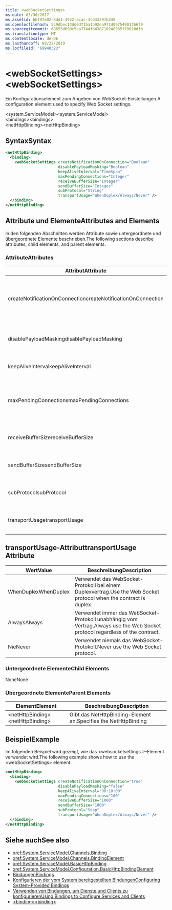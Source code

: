 ```yaml
---
title: <webSocketSettings>
ms.date: 03/30/2017
ms.assetid: bbf97e02-8dd1-4922-acac-3cd33397b249
ms.openlocfilehash: 5c9dbec13dd0d71ba1b92ea971d067540013b6f9
ms.sourcegitcommit: 68653db98c5ea7744fd438710248935f70020dfb
ms.translationtype: MT
ms.contentlocale: de-DE
ms.lasthandoff: 08/22/2019
ms.locfileid: "69940323"
---
```

# <a name="websocketsettings"></a><span data-ttu-id="03f13-101">\<webSocketSettings></span><span class="sxs-lookup"><span data-stu-id="03f13-101">\<webSocketSettings></span></span>
<span data-ttu-id="03f13-102">Ein Konfigurationselement zum Angeben von WebSocket-Einstellungen.</span><span class="sxs-lookup"><span data-stu-id="03f13-102">A configuration element used to specify Web Socket settings.</span></span>  
  
<span data-ttu-id="03f13-103">\<system.ServiceModel></span><span class="sxs-lookup"><span data-stu-id="03f13-103">\<system.ServiceModel></span></span>  
<span data-ttu-id="03f13-104">\<bindings></span><span class="sxs-lookup"><span data-stu-id="03f13-104">\<bindings></span></span>  
<span data-ttu-id="03f13-105">\<netHttpBinding></span><span class="sxs-lookup"><span data-stu-id="03f13-105">\<netHttpBinding></span></span>  
  
## <a name="syntax"></a><span data-ttu-id="03f13-106">Syntax</span><span class="sxs-lookup"><span data-stu-id="03f13-106">Syntax</span></span>  
  
```xml  
<netHttpBinding>
  <binding>
    <webSocketSettings createNotificationOnConnection="Boolean"
                       disablePayloadMasking="Boolean"
                       keepAliveInterval="TimeSpan"
                       maxPendingConnections="Integer"
                       receiveBufferSize="Integer"
                       sendBufferSize="Integer"
                       subProtocol="String"
                       transportUsage="WhenDuplex/Always/Never" />
  </binding>
</netHttpBinding>
```  
  
## <a name="attributes-and-elements"></a><span data-ttu-id="03f13-107">Attribute und Elemente</span><span class="sxs-lookup"><span data-stu-id="03f13-107">Attributes and Elements</span></span>  
 <span data-ttu-id="03f13-108">In den folgenden Abschnitten werden Attribute sowie untergeordnete und übergeordnete Elemente beschrieben.</span><span class="sxs-lookup"><span data-stu-id="03f13-108">The following sections describe attributes, child elements, and parent elements.</span></span>  
  
### <a name="attributes"></a><span data-ttu-id="03f13-109">Attribute</span><span class="sxs-lookup"><span data-stu-id="03f13-109">Attributes</span></span>  
  
|<span data-ttu-id="03f13-110">Attribut</span><span class="sxs-lookup"><span data-stu-id="03f13-110">Attribute</span></span>|<span data-ttu-id="03f13-111">Beschreibung</span><span class="sxs-lookup"><span data-stu-id="03f13-111">Description</span></span>|  
|---------------|-----------------|  
|<span data-ttu-id="03f13-112">createNotificationOnConnection</span><span class="sxs-lookup"><span data-stu-id="03f13-112">createNotificationOnConnection</span></span>|<span data-ttu-id="03f13-113">Gibt an, ob eine Benachrichtigung bei Zustandekommen einer Verbindung gesendet wird.</span><span class="sxs-lookup"><span data-stu-id="03f13-113">Specifies whether a notification is sent upon connection.</span></span>|  
|<span data-ttu-id="03f13-114">disablePayloadMasking</span><span class="sxs-lookup"><span data-stu-id="03f13-114">disablePayloadMasking</span></span>|<span data-ttu-id="03f13-115">Gibt an, ob die WebSocket-Maske deaktiviert ist.</span><span class="sxs-lookup"><span data-stu-id="03f13-115">Specifies whether Web Socket masking is disabled.</span></span>|  
|<span data-ttu-id="03f13-116">keepAliveInterval</span><span class="sxs-lookup"><span data-stu-id="03f13-116">keepAliveInterval</span></span>|<span data-ttu-id="03f13-117">Gibt das Keep-Alive-Intervall an.</span><span class="sxs-lookup"><span data-stu-id="03f13-117">Specifies the keep alive interval.</span></span>|  
|<span data-ttu-id="03f13-118">maxPendingConnections</span><span class="sxs-lookup"><span data-stu-id="03f13-118">maxPendingConnections</span></span>|<span data-ttu-id="03f13-119">Gibt die maximale Anzahl von Verbindungen an, die im Dienst zum Verteilen bereitstehen.</span><span class="sxs-lookup"><span data-stu-id="03f13-119">Specifies the maximum number of connections awaiting dispatch on the service.</span></span>|  
|<span data-ttu-id="03f13-120">receiveBufferSize</span><span class="sxs-lookup"><span data-stu-id="03f13-120">receiveBufferSize</span></span>|<span data-ttu-id="03f13-121">Gibt die Größe des Empfangspuffers an.</span><span class="sxs-lookup"><span data-stu-id="03f13-121">Specifies the size of the receive buffer.</span></span>|  
|<span data-ttu-id="03f13-122">sendBufferSize</span><span class="sxs-lookup"><span data-stu-id="03f13-122">sendBufferSize</span></span>|<span data-ttu-id="03f13-123">Gibt die Größe des Sendepuffers an.</span><span class="sxs-lookup"><span data-stu-id="03f13-123">Specifies the size of the send buffer.</span></span>|  
|<span data-ttu-id="03f13-124">subProtocol</span><span class="sxs-lookup"><span data-stu-id="03f13-124">subProtocol</span></span>|<span data-ttu-id="03f13-125">Gibt das WebSocket-Unterprotokoll an.</span><span class="sxs-lookup"><span data-stu-id="03f13-125">Specifies the Web Socket subprotocol.</span></span>|  
|<span data-ttu-id="03f13-126">transportUsage</span><span class="sxs-lookup"><span data-stu-id="03f13-126">transportUsage</span></span>|<span data-ttu-id="03f13-127">Gibt an, wann WebSockets verwendet wird.</span><span class="sxs-lookup"><span data-stu-id="03f13-127">Specifies when to use Web Sockets.</span></span>|  
  
## <a name="transportusage-attribute"></a><span data-ttu-id="03f13-128">transportUsage-Attribut</span><span class="sxs-lookup"><span data-stu-id="03f13-128">transportUsage Attribute</span></span>  
  
|<span data-ttu-id="03f13-129">Wert</span><span class="sxs-lookup"><span data-stu-id="03f13-129">Value</span></span>|<span data-ttu-id="03f13-130">Beschreibung</span><span class="sxs-lookup"><span data-stu-id="03f13-130">Description</span></span>|  
|-----------|-----------------|  
|<span data-ttu-id="03f13-131">WhenDuplex</span><span class="sxs-lookup"><span data-stu-id="03f13-131">WhenDuplex</span></span>|<span data-ttu-id="03f13-132">Verwendet das WebSocket-Protokoll bei einem Duplexvertrag.</span><span class="sxs-lookup"><span data-stu-id="03f13-132">Use the Web Socket protocol when the contract is duplex.</span></span>|  
|<span data-ttu-id="03f13-133">Always</span><span class="sxs-lookup"><span data-stu-id="03f13-133">Always</span></span>|<span data-ttu-id="03f13-134">Verwendet immer das WebSocket-Protokoll unabhängig vom Vertrag.</span><span class="sxs-lookup"><span data-stu-id="03f13-134">Always use the Web Socket protocol regardless of the contract.</span></span>|  
|<span data-ttu-id="03f13-135">Nie</span><span class="sxs-lookup"><span data-stu-id="03f13-135">Never</span></span>|<span data-ttu-id="03f13-136">Verwendet niemals das WebSocket-Protokoll.</span><span class="sxs-lookup"><span data-stu-id="03f13-136">Never use the Web Socket protocol.</span></span>|  
  
### <a name="child-elements"></a><span data-ttu-id="03f13-137">Untergeordnete Elemente</span><span class="sxs-lookup"><span data-stu-id="03f13-137">Child Elements</span></span>  
 <span data-ttu-id="03f13-138">None</span><span class="sxs-lookup"><span data-stu-id="03f13-138">None</span></span>  
  
### <a name="parent-elements"></a><span data-ttu-id="03f13-139">Übergeordnete Elemente</span><span class="sxs-lookup"><span data-stu-id="03f13-139">Parent Elements</span></span>  
  
|<span data-ttu-id="03f13-140">Element</span><span class="sxs-lookup"><span data-stu-id="03f13-140">Element</span></span>|<span data-ttu-id="03f13-141">Beschreibung</span><span class="sxs-lookup"><span data-stu-id="03f13-141">Description</span></span>|  
|-------------|-----------------|  
|<span data-ttu-id="03f13-142">\<netHttpBinding></span><span class="sxs-lookup"><span data-stu-id="03f13-142">\<netHttpBinding></span></span>|<span data-ttu-id="03f13-143">Gibt das NetHttpBinding-Element an.</span><span class="sxs-lookup"><span data-stu-id="03f13-143">Specifies the NetHttpBinding</span></span>|  
  
## <a name="example"></a><span data-ttu-id="03f13-144">Beispiel</span><span class="sxs-lookup"><span data-stu-id="03f13-144">Example</span></span>  
 <span data-ttu-id="03f13-145">Im folgenden Beispiel wird gezeigt, wie das \<websocketsettings >-Element verwendet wird.</span><span class="sxs-lookup"><span data-stu-id="03f13-145">The following example shows how to use the \<webSocketSettings> element.</span></span>  
  
```xml  
<netHttpBinding>
  <binding>
    <webSocketSettings createNotificationOnConnection="true"
                       disablePayloadMasking="false"
                       keepAliveInterval="00:10:00"
                       maxPendingConnections="100"
                       receiveBufferSize="1000"
                       sendBufferSize="1000"
                       subProtocol="Soap"
                       transportUsage="WhenDuplex/Always/Never" />
  </binding>
</netHttpBinding>
```  
  
## <a name="see-also"></a><span data-ttu-id="03f13-146">Siehe auch</span><span class="sxs-lookup"><span data-stu-id="03f13-146">See also</span></span>

- <xref:System.ServiceModel.Channels.Binding>
- <xref:System.ServiceModel.Channels.BindingElement>
- <xref:System.ServiceModel.BasicHttpBinding>
- <xref:System.ServiceModel.Configuration.BasicHttpBindingElement>
- [<span data-ttu-id="03f13-147">Bindungen</span><span class="sxs-lookup"><span data-stu-id="03f13-147">Bindings</span></span>](../../../wcf/bindings.md)
- [<span data-ttu-id="03f13-148">Konfigurieren der vom System bereitgestellten Bindungen</span><span class="sxs-lookup"><span data-stu-id="03f13-148">Configuring System-Provided Bindings</span></span>](../../../wcf/feature-details/configuring-system-provided-bindings.md)
- [<span data-ttu-id="03f13-149">Verwenden von Bindungen, um Dienste und Clients zu konfigurieren</span><span class="sxs-lookup"><span data-stu-id="03f13-149">Using Bindings to Configure Services and Clients</span></span>](../../../wcf/using-bindings-to-configure-services-and-clients.md)
- [<span data-ttu-id="03f13-150">\<binding></span><span class="sxs-lookup"><span data-stu-id="03f13-150">\<binding></span></span>](../../../misc/binding.md)
